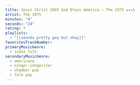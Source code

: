 ```yaml
---
title: Jesus Christ 2005 God Bless America — The 1975 ★★★½
artist: The 1975
minutes: "4"
seconds: "24"
rating: 7
playlists:
  - "[[sounds pretty gay but okay]]"
favoritesTrackNumber:
primaryMusicGenre:
  - indie folk
secondaryMusicGenre:
  - americana
  - singer-songwriter
  - chamber pop
  - folk pop
---
```

